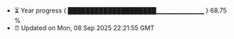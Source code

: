 - ⏳ Year progress { ████████████████████▁▁▁▁▁▁▁▁▁▁ } 68.75 %
- ⏰ Updated on Mon, 08 Sep 2025 22:21:55 GMT

